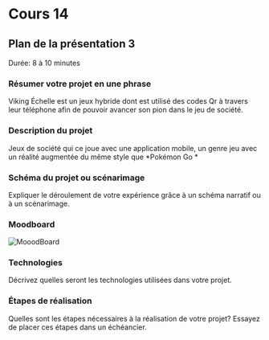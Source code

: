 # Cours 14
## Plan de la présentation 3
Durée: 8 à 10 minutes

### Résumer votre projet en une phrase
Viking Échelle est un jeux hybride dont est utilisé des codes Qr à travers leur téléphone afin de pouvoir avancer son pion dans le jeu de société.
  
### Description du projet 
Jeux de société qui ce joue avec une application mobile, un genre jeu avec un réalité augmentée du même style que *Pokémon Go * 

### Schéma du projet ou scénarimage
Expliquer le déroulement de votre expérience grâce à un schéma narratif ou à un scénarimage. 

### Moodboard
![MooodBoard](https://user-images.githubusercontent.com/24527925/145461700-f669a8e5-884c-4053-8d18-33921e5e2de5.png)


### Technologies
Décrivez quelles seront les technologies utilisées dans votre projet. 

### Étapes de réalisation
Quelles sont les étapes nécessaires à la réalisation de votre projet? Essayez de placer ces étapes dans un échéancier. 
